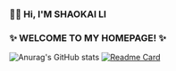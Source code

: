 ### 👋😄 Hi, I'M SHAOKAI LI 

### ✨ WELCOME TO MY HOMEPAGE! ✨ 

<!--
**shaokai1209/shaokai1209** is a ✨ _special_ ✨ repository because its `README.md` (this file) appears on your GitHub profile.

Here are some ideas to get you started:

- 🔭 I’m currently working on ...
- 🌱 I’m currently learning ...
- 👯 I’m looking to collaborate on ...
- 🤔 I’m looking for help with ...
- 💬 Ask me about ...
- 📫 How to reach me: ...
- 😄 Pronouns: ...
- ⚡ Fun fact: ...
-->

![Anurag's GitHub stats](https://github-readme-stats.vercel.app/api?username=shaokai1209&show_icons=true&theme=merko)
[![Readme Card](https://github-readme-stats.vercel.app/api/pin/?username=shaokai1209&repo=github-readme-stats)](https://github.com/anuraghazra/github-readme-stats)



